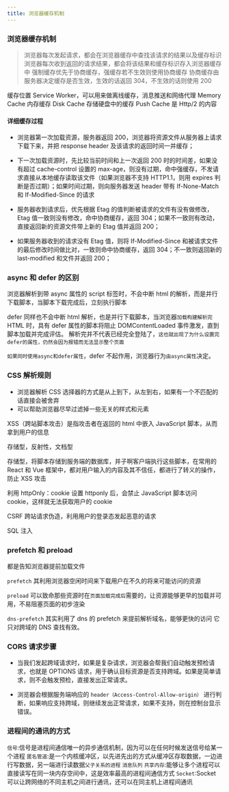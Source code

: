 ```yaml
---
title: 浏览器缓存机制
---
```


### 浏览器缓存机制

> 浏览器每次发起请求，都会在浏览器缓存中查找该请求的结果以及缓存标识
> 浏览器每次收到返回的请求结果，都会将该结果和缓存标识存入浏览器缓存中
> 强制缓存优先于协商缓存，强缓存若不生效则使用协商缓存
> 协商缓存由服务器决定缓存是否生效，生效的话返回 304，不生效的话则使用 200

缓存位置
Service Worker，可以用来做离线缓存，消息推送和网络代理
Memory Cache 内存缓存
Disk Cache 存储硬盘中的缓存
Push Cache 是 Http/2 的内容

#### 详细缓存过程

- 浏览器第一次加载资源，服务器返回 200，浏览器将资源文件从服务器上请求下载下来，并把 response header 及该请求的返回时间一并缓存；

- 下一次加载资源时，先比较当前时间和上一次返回 200 时的时间差，如果没有超过 cache-control 设置的 max-age，则没有过期，命中强缓存，不发请求直接从本地缓存读取该文件（如果浏览器不支持 HTTP1.1，则用 expires 判断是否过期）；如果时间过期，则向服务器发送 header 带有 If-None-Match 和 If-Modified-Since 的请求

- 服务器收到请求后，优先根据 Etag 的值判断被请求的文件有没有做修改，Etag 值一致则没有修改，命中协商缓存，返回 304；如果不一致则有改动，直接返回新的资源文件带上新的 Etag 值并返回 200；

- 如果服务器收到的请求没有 Etag 值，则将 If-Modified-Since 和被请求文件的最后修改时间做比对，一致则命中协商缓存，返回 304；不一致则返回新的 last-modified 和文件并返回 200；

### async 和 defer 的区别

浏览器解析到带 async 属性的 script 标签时，不会中断 html 的解析，而是并行下载脚本，当脚本下载完成后，立刻执行脚本

defer 同样也不会中断 html 解析，也是并行下载脚本，当浏览器`加载构建解析完` HTML 时，具有 defer 属性的脚本将阻止 DOMContentLoaded 事件激发，直到脚本加载并完成评估。
解析完并不代表已经完全登陆了，`这也就出现了为什么设置完defer的属性，仍然会因为报错而无法显示整个页面`

`如果同时使用async和defer属性`，defer 不起作用，浏览器行为`由async属性`决定。

### CSS 解析规则

- 浏览器解析 CSS 选择器的方式是从上到下，从左到右，如果有一个不匹配的话直接会被舍弃
- 可以帮助浏览器尽早过滤掉一些无关的样式和元素

XSS（跨站脚本攻击）是指攻击者在返回的 html 中嵌入 JavaScript 脚本，从而拿到用户的信息

存储型，反射性，文档型

存储型，将脚本存储到服务端的数据库，并子啊客户端执行这些脚本，在常用的 React 和 Vue 框架中，都对用户输入的内容及其不信任，都进行了转义的操作，防止 XSS 攻击

利用 httpOnly：cookie 设置 httponly 后，会禁止 JavaScript 脚本访问 cookie，这样就无法获取用户的 cookie

CSRF 跨站请求伪造，利用用户的登录态发起恶意的请求

SQL 注入

### prefetch 和 preload

都是告知浏览器提前加载文件

`prefetch` 其利用浏览器空闲时间来下载用户在不久的将来可能访问的资源

`preload` 可以致命那些资源时在`页面加载完成后`需要的，让资源能够更早的加载并可用，不易阻塞页面的初步渲染

`dns-prefetch` 其实利用了 dns 的 prefetch 来提前解析域名，能够更快的访问 它只对跨域的 DNS 查找有效。

### CORS 请求步骤

- 当我们发起跨域请求时，如果是复杂请求，浏览器会帮我们自动触发预检请求，也就是 OPTIONS 请求，用于确认目标资源是否支持跨域。如果是简单请求，则不会触发预检，直接发出正常请求。

- 浏览器会根据服务端响应的 `header（Access-Control-Allow-origin）` 进行判断，如果响应支持跨域，则继续发出正常请求，如果不支持，则在控制台显示错误。

### 进程间的通讯的方式

`信号`:信号是进程间通信唯一的异步通信机制，因为可以在任何时候发送信号给某一个进程
`匿名管道`:是一个内核缓冲区，以先进先出的方式从缓冲区存取数据，一边进行写数据，另一端进行读数据`父子关系的进程`
`消息队列`
`共享内存`:能够让多个进程可以直接读写在同一块内存空间中，这是效率最高的进程间通信方式
`Socket`:Socket 可以让跨网络的不同主机之间进行通讯，还可以在同主机上进程间通讯
